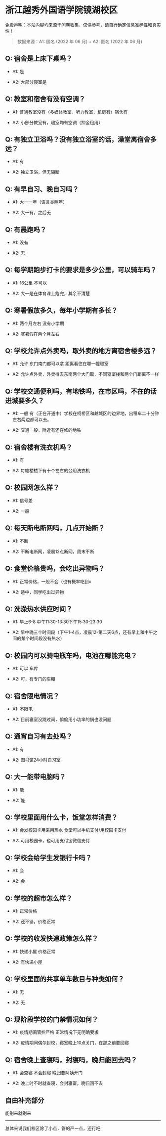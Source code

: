 # 浙江越秀外国语学院镜湖校区

[免责声明](https://colleges.chat/#_3)：本站内容均来源于问卷收集，仅供参考，请自行确定信息准确性和真实性！

> 数据来源：A1: 匿名 (2022 年 06 月) + A2: 匿名 (2022 年 06 月)

## Q: 宿舍是上床下桌吗？

- A1: 是

- A2: 大部分寝室是

## Q: 教室和宿舍有没有空调？

- A1: 普通教室没有（多媒体教室，听力教室，机房有）宿舍有

- A2: 小部分教室有，寝室均有空调（押金租用）

## Q: 有独立卫浴吗？没有独立浴室的话，澡堂离宿舍多远？

- A1: 有

- A2: 独立卫浴，但无隔断

## Q: 有早自习、晚自习吗？

- A1: 大一一年（语言类两年）

- A2: 大一有，之后无

## Q: 有晨跑吗？

- A1: 没有

- A2: 无

## Q: 每学期跑步打卡的要求是多少公里，可以骑车吗？

- A1: 16公里 不可以

- A2: 大一是在体育课上跑完，其余不清楚

## Q: 寒暑假放多久，每年小学期有多长？

- A1: 两个月左右 没有小学期

- A2: 寒暑假在两个月左右

## Q: 学校允许点外卖吗，取外卖的地方离宿舍楼多远？

- A1: 允许 东门南门都可以拿 距离看住在哪一幢寝室

- A2: 允许点外卖，外卖得去东南两个大门取，不同寝室楼和两个门距离不一样

## Q: 学校交通便利吗，有地铁吗，在市区吗，不在的话进城要多久？

- A1: 一般 有（正在开通中）学校在柯桥区和越城区的边界地，出租车二十分钟左右两边都可以去。

- A2: 交通一般，附近有还在修的地铁

## Q: 宿舍楼有洗衣机吗？

- A1: 有

- A2: 每幢楼楼下有十个左右的公用洗衣机

## Q: 校园网怎么样？

- A1: 信号差

- A2: 一般

## Q: 每天断电断网吗，几点开始断？

- A1: 不断

- A2: 不断电断网，凌晨12点断网，周末不断

## Q: 食堂价格贵吗，会吃出异物吗？

- A1: 正常价格，一般不会（也有概率吃到x

- A2: 适中，同学吃出过异物

## Q: 洗澡热水供应时间？

- A1: 早上6-8 中午11:30-13:30下午15:30-23:30

- A2: 早中晚三个时间段（下午1-4点，凌晨12-第二天6点，还有早上和中午之间的某个时间段没有热水）

## Q: 校园内可以骑电瓶车吗，电池在哪能充电？

- A1: 可以 车库

- A2: 可，有专门的车棚

## Q: 宿舍限电情况？

- A1: 不限电

- A2: 目前寝室没跳过闸，偷偷用小功率的锅也没问题

## Q: 通宵自习有去处吗？

- A1: 有

- A2: 图书馆24小时自习室

## Q: 大一能带电脑吗？

- A1: 能

- A2: 能

## Q: 学校里面用什么卡，饭堂怎样消费？

- A1: 会发校园卡用来用热水 食堂可以手机支付/用校园卡支付

- A2: 可用校园卡，也可用支付宝微信支付

## Q: 学校会给学生发银行卡吗？

- A1: 会

- A2: 会

## Q: 学校的超市怎么样？

- A1: 正常价格

- A2: 还不错，价格正常

## Q: 学校的收发快递政策怎么样？

- A1: 快递小屋 价格正常

- A2: 有快递小屋

## Q: 学校里面的共享单车数目与种类如何？

- A1: 无

- A2: 无

## Q: 现阶段学校的门禁情况如何？

- A1: 疫情期间管控严格 正常情况下无明确要求

- A2: 疫情期间偶尔封校，寝室晚上10点关门，在那之前要回寝

## Q: 宿舍晚上查寝吗，封寝吗，晚归能回去吗？

- A1: 会查寝 不会封寝 晚归要阿姨开门

- A2: 晚上时不时就查寝，会封寝室，晚归回不去

## 自由补充部分

能别来就别来

***

总体来说我们校区除了小点，管的严一点，还行吧